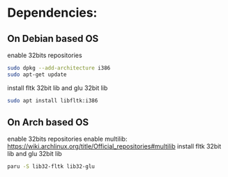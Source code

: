 # Dependencies:
## On Debian based OS

enable 32bits repositories
```Bash
sudo dpkg --add-architecture i386
sudo apt-get update
```
install fltk 32bit lib and glu 32bit lib
```Bash
sudo apt install libfltk:i386
```

## On Arch based OS
enable 32bits repositories
enable multilib: https://wiki.archlinux.org/title/Official_repositories#multilib
install fltk 32bit lib and glu 32bit lib
```Bash
paru -S lib32-fltk lib32-glu
```
